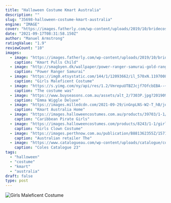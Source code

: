 ```yaml
---
title: "Halloween Costume Kmart Australia"
description: ""
slug: "35698-halloween-costume-kmart-australia"
engine: "IMAGE"
cover: "https://images.fatherly.com/wp-content/uploads/2019/10/bridecostume-header.jpg?q=65&enable=upscale&w=600"
date: "2021-09-17T08:31:58.150Z"
author: "Manuel Armstrong"
ratingValue: "1.9"
reviewCount: "10"
images:
  - image: "https://images.fatherly.com/wp-content/uploads/2019/10/bridecostume-header.jpg?q=65&enable=upscale&w=600"
    caption: "Kmart Pulls Child"
  - image: "http://smagbyen.dk/wallpaper/power-ranger-samurai-gold-ranger-muscle-kids-costume.jpg"
    caption: "Power Ranger Samurai"
  - image: "https://img0.etsystatic.com/144/1/12093662/il_570xN.1197008646_mhjs.jpg"
    caption: "Girls Maleficent Costume"
  - image: "https://s.yimg.com/ny/api/res/1.2/VmrepuUTBZJcjf7OfcbEBA--~A/YXBwaWQ9aGlnaGxhbmRlcjtzbT0xO3c9ODAw/https://media-mbst-pub-ue1.s3.amazonaws.com/creatr-images/2019-10/2220cc30-f706-11e9-ab91-e74f172405ad"
    caption: "The costume was"
  - image: "https://www.buyseasons.com.au/assets/alt_2/7303P.jpg?20190923112134"
    caption: "Emma Wiggle Deluxe"
  - image: "https://images.milledcdn.com/2021-09-29/inGnpLNS-W2-T_hB/jqWq6j8hqlfO.jpeg"
    caption: "Kmart Australia Home"
  - image: "https://images.halloweencostumes.com.au/products/39703/1-1/caribbean-pirate-girls-costume.jpg"
    caption: "Caribbean Pirate Girls"
  - image: "https://images.halloweencostumes.com/products/8243/1-1/girls-clown-costume.jpg"
    caption: "Girls Clown Costume"
  - image: "https://images.perthnow.com.au/publication/B881362355Z/1571886992819_GQ62FHO4T.1-1.jpg"
    caption: "Australian retailer The"
  - image: "https://www.catalogueau.com/wp-content/uploads/catalogue/coles/coles-catalogue-23-29-oct-2019/27.jpg"
    caption: "Coles Catalogue 23"
tags:
  - "halloween"
  - "costume"
  - "kmart"
  - "australia"
draft: false
type: post
---
```



![Girls Maleficent Costume](https://img0.etsystatic.com/144/1/12093662/il_570xN.1197008646_mhjs.jpg "Girls Maleficent Costume")


<!--inArticleAds-->

<!--galleryOne-->


<!--inArticleAds-->

<!--galleryTwo-->


<!--galleryThree-->

